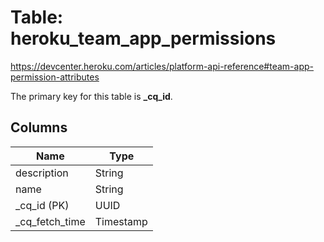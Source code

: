 # Table: heroku_team_app_permissions
https://devcenter.heroku.com/articles/platform-api-reference#team-app-permission-attributes

The primary key for this table is **_cq_id**.


## Columns
| Name          | Type          |
| ------------- | ------------- |
|description|String|
|name|String|
|_cq_id (PK)|UUID|
|_cq_fetch_time|Timestamp|